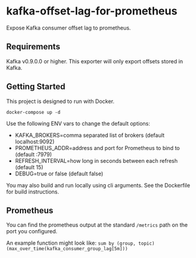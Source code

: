 # kafka-offset-lag-for-prometheus
Expose Kafka consumer offset lag to prometheus.

## Requirements
Kafka v0.9.0.0 or higher.  This exporter will only export offsets
stored in Kafka.

## Getting Started
This project is designed to run with Docker.

`docker-compose up -d`

Use the following ENV vars to change the default options:
* KAFKA_BROKERS=comma separated list of brokers (default localhost:9092)
* PROMETHEUS_ADDR=address and port for Prometheus to bind to (default :7979)
* REFRESH_INTERVAL=how long in seconds between each refresh (default 15)
* DEBUG=true or false (default false)

You may also build and run locally using cli arguments.  See the Dockerfile
for build instructions.

## Prometheus
You can find the prometheus output at the standard `/metrics` path on the port you configured.

An example function might look like:
`sum by (group, topic) (max_over_time(kafka_consumer_group_lag[5m]))`
